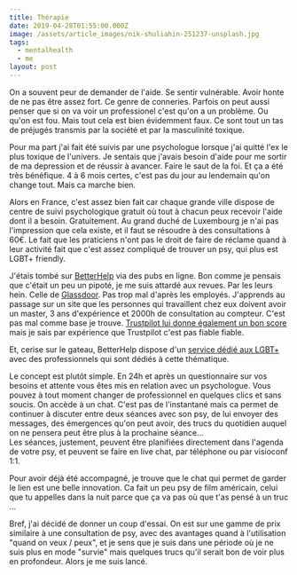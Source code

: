 ```yaml
---
title: Thérapie
date: 2019-04-28T01:55:00.000Z
image: /assets/article_images/nik-shuliahin-251237-unsplash.jpg
tags:
  - mentalhealth
  - me
layout: post
---
```

On a souvent peur de demander de l'aide. Se sentir vulnérable. Avoir honte de ne pas être assez fort. Ce genre de conneries. Parfois on peut aussi penser que si on va voir un professionel c'est qu'on a un problème. Ou qu'on est fou. Mais tout cela est bien évidemment faux. Ce sont tout un tas de préjugés transmis par la société et par la masculinité toxique.

Pour ma part j'ai fait été suivis par une psychologue lorsque j'ai quitté l'ex le plus toxique de l'univers. Je sentais que j'avais besoin d'aide pour me sortir de ma depression et de réussir à avancer. Faire le saut de la foi. Et ça a été très bénéfique. 4 à 6 mois certes, c'est pas du jour au lendemain qu'on change tout. Mais ca marche bien.

Alors en France, c'est assez bien fait car chaque grande ville dispose de centre de suivi psychologique gratuit où tout à chacun peux recevoir l'aide dont il a besoin. Gratuitement. Au grand duché de Luxembourg je n'ai pas l'impression que cela existe, et il faut se résoudre à des consultations à 60€. Le fait que les praticiens n'ont pas le droit de faire de réclame quand à leur activité fait que c'est assez compliqué de trouver un psy, qui plus est LGBT+ friendly.

J'étais tombé sur [BetterHelp](/www.betterhelp.com) via des pubs en ligne. Bon comme je pensais que c'était un peu un pipoté, je me suis attardé aux revues. Par les leurs hein. Celle de [Glassdoor](https://www.glassdoor.fr/Pr%C3%A9sentation/Travailler-chez-BetterHelp-EI_IE1304061.16,26.htm). Pas trop mal d'après les employés. J'apprends au passage sur un site que les personnes qui travaillent chez eux doivent avoir un master, 3 ans d'expérience et 2000h de consultation au compteur. C'est pas mal comme base je trouve. [Trustpilot lui donne également un bon score](https://www.trustpilot.com/review/www.betterhelp.com) mais je sais par expérience que Trustpilot c'est pas fiable fiable.

Et, cerise sur le gateau, BetterHelp dispose d'un [service dédié aux LGBT+](https://www.pridecounseling.com/) avec des professionnels qui sont dédiés à cette thématique.

Le concept est plutôt simple. En 24h et après un questionnaire sur vos besoins et attente vous êtes mis en relation avec un psychologue. Vous pouvez à tout moment changer de professionnel en quelques clics et sans soucis. On accède à un chat. C'est pas de l'instantané mais ca permet de continuer à discuter entre deux séances avec son psy, de lui envoyer des messages, des émergences qu'on peut avoir, des trucs du quotidien auquel on ne pensera peut être plus à la prochaine séance...  
Les séances, justement, peuvent être planifiées directement dans l'agenda de votre psy, et peuvent se faire en live chat, par téléphone ou par visioconf 1:1. 

Pour avoir déjà été accompagné, je trouve que le chat qui permet de garder le lien est une belle innovation. Ca fait un peu psy de film américain, celui que tu appelles dans la nuit parce que ça va pas où que t'as pensé à un truc ...

Bref, j'ai décidé de donner un coup d'essai. On est sur une gamme de prix similaire à une consultation de psy, avec des avantages quand à l'utilisation "quand on veux / peux", et je sens que je suis dans une période où je ne suis plus en mode "survie" mais quelques trucs qu'il serait bon de voir plus en profondeur. Alors je me suis lancé.
